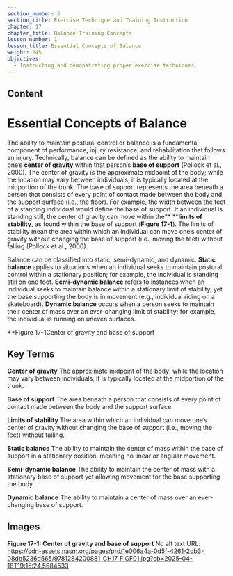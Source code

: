 ```yaml
---
section_number: 5
section_title: Exercise Technique and Training Instruction
chapter: 17
chapter_title: Balance Training Concepts
lesson_number: 1
lesson_title: Essential Concepts of Balance
weight: 24%
objectives:
  - Instructing and demonstrating proper exercise techniques.
---
```


## Content
# Essential Concepts of Balance

The ability to maintain postural control or balance is a fundamental component of performance, injury resistance, and rehabilitation that follows an injury. Technically, balance can be defined as the ability to maintain one’s **center of gravity** within that person’s **base of support** (Pollock et al., 2000). The center of gravity is the approximate midpoint of the body; while the location may vary between individuals, it is typically located at the midportion of the trunk. The base of support represents the area beneath a person that consists of every point of contact made between the body and the support surface (i.e., the floor). For example, the width between the feet of a standing individual would define the base of support. If an individual is standing still, the center of gravity can move within the** ****limits of stability**, as found within the base of support (**Figure 17-1**). The limits of stability mean the area within which an individual can move one’s center of gravity without changing the base of support (i.e., moving the feet) without falling (Pollock et al., 2000).

Balance can be classified into static, semi-dynamic, and dynamic. **Static balance** applies to situations when an individual seeks to maintain postural control within a stationary position; for example, the individual is standing still on one foot. **Semi-dynamic balance** refers to instances when an individual seeks to maintain balance within a stationary limit of stability, yet the base supporting the body is in movement (e.g., individual riding on a skateboard). **Dynamic balance** occurs when a person seeks to maintain their center of mass over an ever-changing limit of stability; for example, the individual is running on uneven surfaces.

**Figure 17-1Center of gravity and base of support

## Key Terms

**Center of gravity**
The approximate midpoint of the body; while the location may vary between individuals, it is typically located at the midportion of the trunk.

**Base of support**
The area beneath a person that consists of every point of contact made between the body and the support surface.

**Limits of stability**
The area within which an individual can move one’s center of gravity without changing the base of support (i.e., moving the feet) without falling.

**Static balance**
The ability to maintain the center of mass within the base of support in a stationary position, meaning no linear or angular movement.

**Semi-dynamic balance**
The ability to maintain the center of mass with a stationary base of support yet allowing movement for the base supporting the body.

**Dynamic balance**
The ability to maintain a center of mass over an ever-changing base of support.

## Images

**Figure 17-1: Center of gravity and base of support**
No alt text
URL: https://cdn-assets.nasm.org/pages/prd/1e006a4a-0d5f-4261-2db3-08db5236d565/9781284200881_CH17_FIGF01.jpg?cb=2025-04-18T19:15:24.5684533